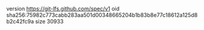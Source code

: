 version https://git-lfs.github.com/spec/v1
oid sha256:75982c773cabb283aa501d00348665204b1b83b8e77c18612a125d8b2c42fc9a
size 30933
